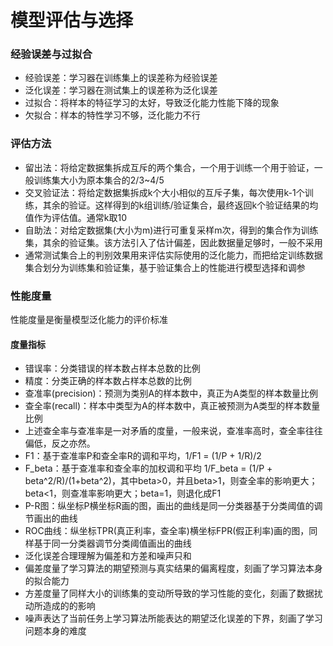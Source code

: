 模型评估与选择
==========================

### 经验误差与过拟合

- 经验误差：学习器在训练集上的误差称为经验误差
- 泛化误差：学习器在测试集上的误差称为泛化误差
- 过拟合：将样本的特征学习的太好，导致泛化能力性能下降的现象
- 欠拟合：样本的特性学习不够，泛化能力不行

### 评估方法

- 留出法：将给定数据集拆成互斥的两个集合，一个用于训练一个用于验证，一般训练集大小为原本集合的2/3~4/5
- 交叉验证法：将给定数据集拆成k个大小相似的互斥子集，每次使用k-1个训练，其余的验证。这样得到的k组训练/验证集合，最终返回k个验证结果的均值作为评估值。通常k取10
- 自助法：对给定数据集(大小为m)进行可重复采样m次，得到的集合作为训练集，其余的验证集。该方法引入了估计偏差，因此数据量足够时，一般不采用
- 通常测试集合上的判别效果用来评估实际使用的泛化能力，而把给定训练数据集合划分为训练集和验证集，基于验证集合上的性能进行模型选择和调参

### 性能度量
性能度量是衡量模型泛化能力的评价标准

#### 度量指标

- 错误率：分类错误的样本数占样本总数的比例
- 精度：分类正确的样本数占样本总数的比例
- 查准率(precision)：预测为类别A的样本数中，真正为A类型的样本数量比例
- 查全率(recall)：样本中类型为A的样本数中，真正被预测为A类型的样本数量比例
- 上述查全率与查准率是一对矛盾的度量，一般来说，查准率高时，查全率往往偏低，反之亦然。
- F1：基于查准率P和查全率R的调和平均，1/F1 = (1/P + 1/R)/2
- F_beta：基于查准率和查全率的加权调和平均 1/F_beta = (1/P + beta^2/R)/(1+beta^2)，其中beta>0，并且beta>1，则查全率的影响更大；beta<1，则查准率影响更大；beta=1，则退化成F1
- P-R图：纵坐标P横坐标R画的图，画出的曲线是同一分类器基于分类阈值的调节画出的曲线
- ROC曲线：纵坐标TPR(真正利率，查全率)横坐标FPR(假正利率)画的图，同样基于同一分类器调节分类阈值画出的曲线
- 泛化误差合理理解为偏差和方差和噪声只和
- 偏差度量了学习算法的期望预测与真实结果的偏离程度，刻画了学习算法本身的拟合能力
- 方差度量了同样大小的训练集的变动所导致的学习性能的变化，刻画了数据扰动所造成的的影响
- 噪声表达了当前任务上学习算法所能表达的期望泛化误差的下界，刻画了学习问题本身的难度

